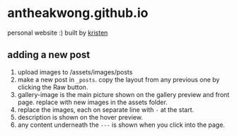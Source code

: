 # antheakwong.github.io

personal website :) built by [kristen](https://kristen.dev)

## adding a new post

1. upload images to /assets/images/posts
2. make a new post in `_posts`. copy the layout from any previous one by clicking the Raw button.
3. gallery-image is the main picture shown on the gallery preview and front page. replace with new images in the assets folder.
4. replace the images, each on separate line with `-` at the start.
5. description is shown on the hover preview.
6. any content underneath the `---` is shown when you click into the page.
